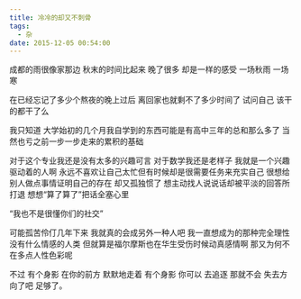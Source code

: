 ```yaml
---
title: 冷冷的却又不刺骨
tags:
  - 杂
date: 2015-12-05 00:54:00
---
```


成都的雨很像家那边
秋末的时间比起来
晚了很多
却是一样的感受
一场秋雨
一场寒

在已经忘记了多少个熬夜的晚上过后
离回家也就剩不了多少时间了
试问自己
该干的都干了么

我只知道
大学始初的几个月我自学到的东西可能是有高中三年的总和那么多了
当然也亏之前一步一步走来的累积的基础

对于这个专业我还是没有太多的兴趣可言
对于数学我还是老样子
我就是一个兴趣驱动着的人啊
永远不喜欢让自己太忙但有时候却是很需要任务来充实自己
很想给别人做点事情证明自己的存在
却又孤独惯了
想主动找人说说话却被平淡的回答所打退
想想“算了算了”把话全塞心里

“我也不是很懂你们的社交”

可能孤苦伶仃几年下来
我就真的会成另外一种人吧
我一直想成为的那种完全理性没有什么情感的人类
但就算是福尔摩斯也在华生受伤时候动真感情啊
那又为何不在多点人性色彩呢

不过
有个身影
在你的前方
默默地走着
有个身影
你可以
去追逐
那就不会
失去方向了吧
足够了。  